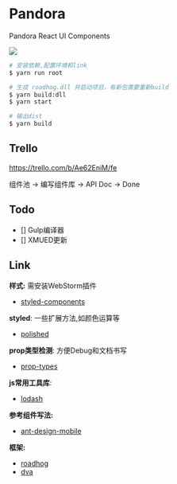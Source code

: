 # Pandora

Pandora React UI Components

![](http://on-img.com/chart_image/59b8e5c5e4b06f66982e9c68.png)

```bash
# 安装依赖,配置环境和link
$ yarn run root

# 生成 roadhog.dll 并启动项目，有新包需要重新build
$ yarn build:dll
$ yarn start

# 输出dist
$ yarn build
```

## Trello

<https://trello.com/b/Ae62EniM/fe>

组件池 -> 编写组件库 -> API Doc -> Done

## Todo

- [] Gulp编译器
- [] XMUED更新

## Link

**样式:** 需安装WebStorm插件
- [styled-components](https://www.styled-components.com/docs/basics)

**styled**: 一些扩展方法,如颜色运算等
- [polished](https://polished.js.org/docs/)

**prop类型检测**: 方便Debug和文档书写
- [prop-types](https://github.com/facebook/prop-types)

**js常用工具库**:
- [lodash](http://lodashjs.com/docs/)

**参考组件写法:**
- [ant-design-mobile](https://github.com/canisminor1990/ant-design-mobile)

**框架:**
- [roadhog](https://github.com/sorrycc/roadhog)
- [dva](https://github.com/dvajs/dva)

